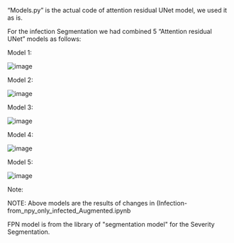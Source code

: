 “Models.py” is the actual code of attention residual UNet model, we used it as is.  

For the infection Segmentation we had combined 5 “Attention residual UNet” models as follows:  

Model 1:

![image](https://github.com/nafiseh1425/Lung_infection_segmentation/assets/71519929/805c685d-74bd-4f57-98c5-c0dbfb08d82e)


Model 2:

![image](https://github.com/nafiseh1425/Lung_infection_segmentation/assets/71519929/be70b686-0ecf-4092-b103-4585985dff1d)  

Model 3:

![image](https://github.com/nafiseh1425/Lung_infection_segmentation/assets/71519929/a5008c92-0044-4503-9c87-882abf50f58f)  

Model 4:

![image](https://github.com/nafiseh1425/Lung_infection_segmentation/assets/71519929/49acfc58-829b-4ad3-8ee3-7509d0d0f450)  

 Model 5:

 ![image](https://github.com/nafiseh1425/Lung_infection_segmentation/assets/71519929/719a2375-9c70-4780-b71d-9bf3b92ded00)


 Note:

 NOTE:  Above models are the results of changes in (Infection-from_npy_only_infected_Augmented.ipynb


 FPN model is from the library of "segmentation model" for the Severity Segmentation.




 









